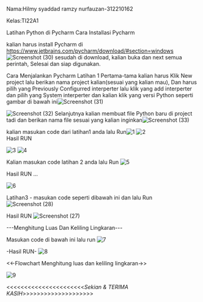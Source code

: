 Nama:Hilmy syaddad ramzy nurfauzan-312210162

Kelas:TI22A1

Latihan Python di Pycharm
Cara Installasi Pycharm

kalian harus install Pycharm di https://www.jetbrains.com/pycharm/download/#section=windows
![Screenshot (30)](https://user-images.githubusercontent.com/115677769/199017255-68396cf8-4d1a-4e1a-af8d-2334d33db47d.png)
sesudah di download, kalian buka dan next semua perintah, Selesai dan siap digunakan.

Cara Menjalankan Pycharm
Latihan 1
Pertama-tama kalian harus Klik New project lalu berikan nama project kalian(sesuai yang kalian mau), Dan harus pilih yang Previously Configurred interperter lalu klik yang add interperter dan pilih yang System interperter dan kalian klik yang versi Python seperti gambar di bawah ini![Screenshot (31)](https://user-images.githubusercontent.com/115677769/199018467-e62bf84e-5f0f-4d09-bc0b-cfaebbcaa5ed.png)

![Screenshot (32)](https://user-images.githubusercontent.com/115677769/199018590-95da4158-3b70-4c91-a135-8ccbcf2b687e.png)
Selanjutnya kalian membuat file Python baru di project tadi dan berikan nama file sesuai yang kalian inginkan![Screenshot (33)](https://user-images.githubusercontent.com/115677769/199018898-edbd1eee-3d4c-4399-9349-0186ddc8da1e.png)

kalian masukan code dari latihan1 anda lalu Run![1](https://user-images.githubusercontent.com/115677769/199020595-d207f85c-bf63-4a22-8a9f-7a4ead13bb05.jpg)
![2](https://user-images.githubusercontent.com/115677769/199020699-5a6022f0-3fc4-432a-acc6-0902cec22a06.jpg)
\
Hasil RUN

![3](https://user-images.githubusercontent.com/115677769/199020815-88c64bb8-35f1-4666-b304-389ef850a8ed.jpg)
![4](https://user-images.githubusercontent.com/115677769/199020939-77f52fb6-10fb-4363-afc8-0212b82b2024.jpg)

Kalian masukan code latihan 2 anda lalu Run
![5](https://user-images.githubusercontent.com/115677769/199022079-482fc62f-7919-404d-80dc-cd282207ecfd.jpg)

Hasil RUN ...

![6](https://user-images.githubusercontent.com/115677769/199022143-166741ad-0d17-4f2c-800b-4999ab11191f.jpg) 

Latihan3 - masukan code seperti dibawah ini dan lalu Run
![Screenshot (28)](https://user-images.githubusercontent.com/115677769/199022790-e5b2e49b-7f90-4879-851a-0b74a1e116c9.png)


Hasil RUN
![Screenshot (27)](https://user-images.githubusercontent.com/115677769/199022841-aee9a02c-7fea-47bb-8196-990296b0e8ff.png)


---Menghitung Luas Dan Keliling Lingkaran---


Masukan code di bawah ini lalu run
![7](https://user-images.githubusercontent.com/115677769/199023581-2bef82d2-6df0-406b-9dec-1806f35ecf93.jpg)

-Hasil RUN-
![8](https://user-images.githubusercontent.com/115677769/199023670-7b12a366-d894-4f67-abbe-524cde9b573c.jpg)

<<-Flowchart Menghitung luas dan keliling lingkaran->>








![9](https://user-images.githubusercontent.com/115677769/199024775-b573d2ac-af21-4924-9b7d-a3a9eaefc263.jpg)

<<<<<<<<<<<<<<<<<<<<<<_Sekian & TERIMA KASIH_>>>>>>>>>>>>>>>>>>>>













 

